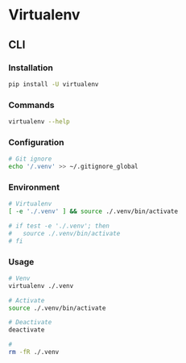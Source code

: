 # Virtualenv

## CLI

### Installation

```sh
pip install -U virtualenv
```

### Commands

```sh
virtualenv --help
```

### Configuration

```sh
# Git ignore
echo '/.venv' >> ~/.gitignore_global
```

### Environment

```sh
# Virtualenv
[ -e './.venv' ] && source ./.venv/bin/activate

# if test -e './.venv'; then
#   source ./.venv/bin/activate
# fi
```

### Usage

```sh
# Venv
virtualenv ./.venv

# Activate
source ./.venv/bin/activate

# Deactivate
deactivate

#
rm -fR ./.venv
```
